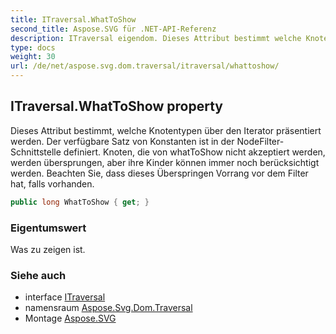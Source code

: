 ```yaml
---
title: ITraversal.WhatToShow
second_title: Aspose.SVG für .NET-API-Referenz
description: ITraversal eigendom. Dieses Attribut bestimmt welche Knotentypen über den Iterator präsentiert werden. Der verfügbare Satz von Konstanten ist in der NodeFilterSchnittstelle definiert. Knoten die von whatToShow nicht akzeptiert werden werden übersprungen aber ihre Kinder können immer noch berücksichtigt werden. Beachten Sie dass dieses Überspringen Vorrang vor dem Filter hat falls vorhanden.
type: docs
weight: 30
url: /de/net/aspose.svg.dom.traversal/itraversal/whattoshow/
---
```

## ITraversal.WhatToShow property

Dieses Attribut bestimmt, welche Knotentypen über den Iterator präsentiert werden. Der verfügbare Satz von Konstanten ist in der NodeFilter-Schnittstelle definiert. Knoten, die von whatToShow nicht akzeptiert werden, werden übersprungen, aber ihre Kinder können immer noch berücksichtigt werden. Beachten Sie, dass dieses Überspringen Vorrang vor dem Filter hat, falls vorhanden.

```csharp
public long WhatToShow { get; }
```

### Eigentumswert

Was zu zeigen ist.

### Siehe auch

* interface [ITraversal](../)
* namensraum [Aspose.Svg.Dom.Traversal](../../itraversal/)
* Montage [Aspose.SVG](../../../)


